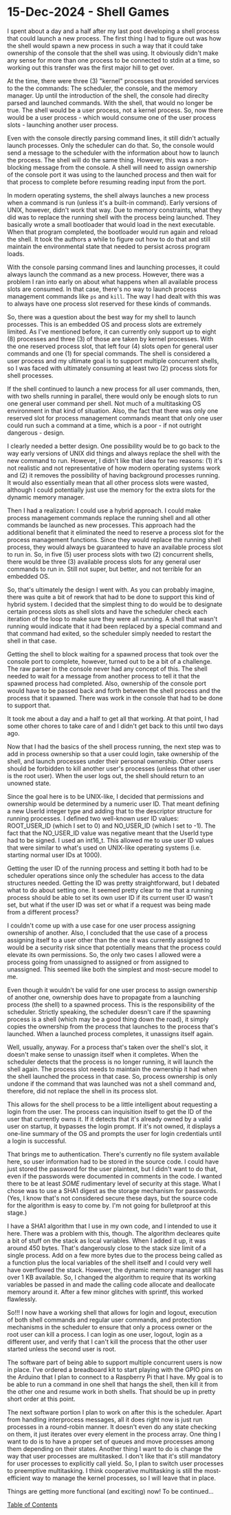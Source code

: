 # 15-Dec-2024 - Shell Games

I spent about a day and a half after my last post developing a shell process that could launch a new process.  The first thing I had to figure out was how the shell would spawn a new process in such a way that it could take ownership of the console that the shell was using.  It obviously didn't make any sense for more than one process to be connected to stdin at a time, so working out this transfer was the first major hill to get over.

At the time, there were three (3) "kernel" processes that provided services to the the commands:  The scheduler, the console, and the memory manager.  Up until the introduction of the shell, the console had direclty parsed and launched commands.  With the shell, that would no longer be true.  The shell would be a user process, not a kernel process.  So, now there would be a user process - which would consume one of the user process slots - launching another user process.

Even with the console directly parsing command lines, it still didn't actually launch processes.  Only the scheduler can do that.  So, the console would send a message to the scheduler with the information about how to launch the process.  The shell will do the same thing.  However, this was a non-blocking message from the console.  A shell will need to assign ownership of the console port it was using to the launched process and then wait for that process to complete before resuming reading input from the port.

In modern operating systems, the shell always launches a new process when a command is run (unless it's a built-in command).  Early versions of UNIX, however, didn't work that way.  Due to memory constraints, what they did was to replace the running shell with the process being launched.  They basically wrote a small bootloader that would load in the next executable.  When that program completed, the bootloader would run again and reload the shell.  It took the authors a while to figure out how to do that and still maintain the environmental state that needed to persist across program loads.

With the console parsing command lines and launching processes, it could always launch the command as a new process.  However, there was a problem I ran into early on about what happens when all available process slots are consumed.  In that case, there's no way to launch process management commands like `ps` and `kill`.  The way I had dealt with this was to always have one process slot reserved for these kinds of commands.

So, there was a question about the best way for my shell to launch processes.  This is an embedded OS and process slots are extremely limited.  As I've mentioned before, it can currently only support up to eight (8) processes and three (3) of those are taken by kernel processes.  With the one reserved process slot, that left four (4) slots open for general user commands and one (1) for special commands.  The shell is considered a user process and my ultimate goal is to support multiple concurrent shells, so I was faced with ultimately consuming at least two (2) process slots for shell processes.

If the shell continued to launch a new process for all user commands, then, with two shells running in parallel, there would only be enough slots to run one general user command per shell.  Not much of a multitasking OS environment in that kind of situation.  Also, the fact that there was only one reserved slot for process management commands meant that only one user could run such a command at a time, which is a poor - if not outright dangerous - design.

I clearly needed a better design.  One possibility would be to go back to the way early versions of UNIX did things and always replace the shell with the new command to run.  However, I didn't like that idea for two reasons:  (1) it's not realistic and not representative of how modern operating systems work and (2) it removes the possibility of having background processes running.  It would also essentially mean that all other process slots were wasted, although I could potentially just use the memory for the extra slots for the dynamic memory manager.

Then I had a realization:  I could use a hybrid approach.  I could make process management commands replace the running shell and all other commands be launched as new processes.  This approach had the additional benefit that it eliminated the need to reserve a process slot for the process management functions.  Since they would replace the running shell process, they would always be guaranteed to have an available process slot to run in.  So, in five (5) user process slots with two (2) concurrent shells, there would be three (3) available process slots for any general user commands to run in.  Still not super, but better, and not terrible for an embedded OS.

So, that's ultimately the design I went with.  As you can probably imagine, there was quite a bit of rework that had to be done to support this kind of hybrid system.  I decided that the simplest thing to do would be to designate certain process slots as shell slots and have the scheduler check each iteration of the loop to make sure they were all running.  A shell that wasn't running would indicate that it had been replaced by a special command and that command had exited, so the scheduler simply needed to restart the shell in that case.

Getting the shell to block waiting for a spawned process that took over the console port to complete, however, turned out to be a bit of a challenge.  The raw parser in the console never had any concept of this.  The shell needed to wait for a message from another process to tell it that the spawned process had completed.  Also, ownership of the console port would have to be passed back and forth between the shell process and the process that it spawned.  There was work in the console that had to be done to support that.

It took me about a day and a half to get all that working.  At that point, I had some other chores to take care of and I didn't get back to this until two days ago.

Now that I had the basics of the shell process running, the next step was to add in process ownership so that a user could login, take ownership of the shell, and launch processes under their personal ownership.  Other users should be forbidden to kill another user's processes (unless that other user is the root user).  When the user logs out, the shell should return to an unowned state.

Since the goal here is to be UNIX-like, I decided that permissions and ownership would be determined by a numeric user ID.  That meant defining a new UserId integer type and adding that to the descriptor structure for running processes.  I defined two well-known user ID values:  ROOT\_USER\_ID (which I set to 0) and NO\_USER\_ID (which I set to -1).  The fact that the NO\_USER\_ID value was negative meant that the UserId type had to be signed.  I used an int16\_t.  This allowed me to use user ID values that were similar to what's used on UNIX-like operating systems (i.e. starting normal user IDs at 1000).

Getting the user ID of the running process and setting it both had to be scheduler operations since only the scheduler has access to the data structures needed.  Getting the ID was pretty straightforward, but I debated what to do about setting one.  It seemed pretty clear to me that a running process should be able to set its own user ID if its current user ID wasn't set, but what if the user ID was set or what if a request was being made from a different process?

I couldn't come up with a use case for one user process assigning ownership of another.  Also, I concluded that the use case of a process assigning itself to a user other than the one it was currently assigned to would be a security risk since that potentially means that the process could elevate its own permissions.  So, the only two cases I allowed were a process going from unassigned to assigned or from assigned to unassigned.  This seemed like both the simplest and most-secure model to me.

Even though it wouldn't be valid for one user process to assign ownership of another one, ownership does have to propagate from a launching process (the shell) to a spawned process.  This is the responsibility of the scheduler.  Strictly speaking, the scheduler doesn't care if the spawning process is a shell (which may be a good thing down the road), it simply copies the ownership from the process that launches to the process that's launched.  When a launched process completes, it unassigns itself again.

Well, usually, anyway.  For a process that's taken over the shell's slot, it doesn't make sense to unassign itself when it completes.  When the scheduler detects that the process is no longer running, it will launch the shell again.  The process slot needs to maintain the ownership it had when the shell launched the process in that case.  So, process ownership is only undone if the command that was launched was not a shell command and, therefore, did not replace the shell in its process slot.

This allows for the shell process to be a little intelligent about requesting a login from the user.  The process can inquisition itself to get the ID of the user that currently owns it.  If it detects that it's already owned by a valid user on startup, it bypasses the login prompt.  If it's not owned, it displays a one-line summary of the OS and prompts the user for login credentials until a login is successful.

That brings me to authentication.  There's currently no file system available here, so user information had to be stored in the source code.  I could have just stored the password for the user plaintext, but I didn't want to do that, even if the passwords were documented in comments in the code.  I wanted there to be at least *SOME* rudimentary level of security at this stage.  What I chose was to use a SHA1 digest as the storage mechanism for passwords.  (Yes, I know that's not considered secure these days, but the source code for the algorithm is easy to come by.  I'm not going for bulletproof at this stage.)

I have a SHA1 algorithm that I use in my own code, and I intended to use it here.  There was a problem with this, though.  The algorithm decleares quite a bit of stuff on the stack as local variables.  When I added it up, it was around 450 bytes.  That's dangerously close to the stack size limit of a single process.  Add on a few more bytes due to the process being called as a function plus the local variables of the shell itself and I could very well have overflowed the stack.  However, the dynamic memory manager still has over 1 KB available.  So, I changed the algorithm to require that its working variables be passed in and made the calling code allocate and deallocate memory around it.  After a few minor glitches with sprintf, this worked flawlessly.

So!!!  I now have a working shell that allows for login and logout, execution of both shell commands and regular user commands, and protection mechanisms in the scheduler to ensure that only a process owner or the root user can kill a process.  I can login as one user, logout, login as a different user, and verify that I can't kill the process that the other user started unless the second user is root.

The software part of being able to support multiple concurrent users is now in place.  I've ordered a breadboard kit to start playing with the GPIO pins on the Arduino that I plan to connect to a Raspberry Pi that I have.  My goal is to be able to run a command in one shell that hangs the shell, then kill it from the other one and resume work in both shells.  That should be up in pretty short order at this point.

The next software portion I plan to work on after this is the scheduler.  Apart from handling interprocess messages, all it does right now is just run processes in a round-robin manner.  It doesn't even do any state checking on them, it just iterates over every element in the process array.  One thing I want to do is to have a proper set of queues and move processes among them depending on their states.  Another thing I want to do is change the way that user processes are multitasked.  I don't like that it's still mandatory for user processes to explicitly call yield.  So, I plan to switch user processes to preemptive multitasking.  I think cooperative multitasking is still the most-efficient way to manage the kernel processes, so I will leave that in place.

Things are getting more functional (and exciting) now!  To be continued...

[Table of Contents](.)
